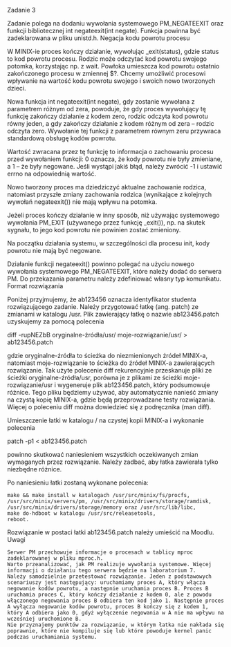 Zadanie 3

Zadanie polega na dodaniu wywołania systemowego PM_NEGATEEXIT oraz funkcji bibliotecznej int negateexit(int negate). Funkcja powinna być zadeklarowana w pliku unistd.h.
Negacja kodu powrotu procesu

W MINIX-ie proces kończy działanie, wywołując _exit(status), gdzie status to kod powrotu procesu. Rodzic może odczytać kod powrotu swojego potomka, korzystając np. z wait. Powłoka umieszcza kod powrotu ostatnio zakończonego procesu w zmiennej $?. Chcemy umożliwić procesowi wpływanie na wartość kodu powrotu swojego i swoich nowo tworzonych dzieci.

Nowa funkcja int negateexit(int negate), gdy zostanie wywołana z parametrem różnym od zera, powoduje, że gdy proces wywołujący tę funkcję zakończy działanie z kodem zero, rodzic odczyta kod powrotu równy jeden, a gdy zakończy działanie z kodem różnym od zera – rodzic odczyta zero. Wywołanie tej funkcji z parametrem równym zeru przywraca standardową obsługę kodów powrotu.

Wartość zwracana przez tę funkcję to informacja o zachowaniu procesu przed wywołaniem funkcji: 0 oznacza, że kody powrotu nie były zmieniane, a 1 – że były negowane. Jeśli wystąpi jakiś błąd, należy zwrócić -1 i ustawić errno na odpowiednią wartość.

Nowo tworzony proces ma dziedziczyć aktualne zachowanie rodzica, natomiast przyszłe zmiany zachowania rodzica (wynikające z kolejnych wywołań negateexit()) nie mają wpływu na potomka.

Jeżeli proces kończy działanie w inny sposób, niż używając systemowego wywołania PM_EXIT (używanego przez funkcję _exit()), np. na skutek sygnału, to jego kod powrotu nie powinien zostać zmieniony.

Na początku działania systemu, w szczególności dla procesu init, kody powrotu nie mają być negowane.

Działanie funkcji negateexit() powinno polegać na użyciu nowego wywołania systemowego PM_NEGATEEXIT, które należy dodać do serwera PM. Do przekazania parametru należy zdefiniować własny typ komunikatu.
Format rozwiązania

Poniżej przyjmujemy, że ab123456 oznacza identyfikator studenta rozwiązującego zadanie. Należy przygotować łatkę (ang. patch) ze zmianami w katalogu /usr. Plik zawierający łatkę o nazwie ab123456.patch uzyskujemy za pomocą polecenia

diff -rupNEZbB oryginalne-źródła/usr/ moje-rozwiązanie/usr/ > ab123456.patch

gdzie oryginalne-źródła to ścieżka do niezmienionych źródeł MINIX-a, natomiast moje-rozwiązanie to ścieżka do źródeł MINIX-a zawierających rozwiązanie. Tak użyte polecenie diff rekurencyjnie przeskanuje pliki ze ścieżki oryginalne-źródła/usr, porówna je z plikami ze ścieżki moje-rozwiązanie/usr i wygeneruje plik ab123456.patch, który podsumowuje różnice. Tego pliku będziemy używać, aby automatycznie nanieść zmiany na czystą kopię MINIX-a, gdzie będą przeprowadzane testy rozwiązania. Więcej o poleceniu diff można dowiedzieć się z podręcznika (man diff).

Umieszczenie łatki w katalogu / na czystej kopii MINIX-a i wykonanie polecenia

patch -p1 < ab123456.patch

powinno skutkować naniesieniem wszystkich oczekiwanych zmian wymaganych przez rozwiązanie. Należy zadbać, aby łatka zawierała tylko niezbędne różnice.

Po naniesieniu łatki zostaną wykonane polecenia:

    make && make install w katalogach /usr/src/minix/fs/procfs, /usr/src/minix/servers/pm, /usr/src/minix/drivers/storage/ramdisk, /usr/src/minix/drivers/storage/memory oraz /usr/src/lib/libc,
    make do-hdboot w katalogu /usr/src/releasetools,
    reboot.

Rozwiązanie w postaci łatki ab123456.patch należy umieścić na Moodlu.
Uwagi

    Serwer PM przechowuje informacje o procesach w tablicy mproc zadeklarowanej w pliku mproc.h.
    Warto przeanalizować, jak PM realizuje wywołania systemowe. Więcej informacji o działaniu tego serwera będzie na laboratorium 7.
    Należy samodzielnie przetestować rozwiązanie. Jeden z podstawowych scenariuszy jest następujący: uruchamiamy proces A, który włącza negowanie kodów powrotu, a następnie uruchamia proces B. Proces B uruchamia proces C, który kończy działanie z kodem 0, ale z powodu włączonego negowania proces B odbiera ten kod jako 1. Następnie proces A wyłącza negowanie kodów powrotu, proces B kończy się z kodem 1, który A odbiera jako 0, gdyż wyłączenie negowania w A nie ma wpływu na wcześniej uruchomione B.
    Nie przyznajemy punktów za rozwiązanie, w którym łatka nie nakłada się poprawnie, które nie kompiluje się lub które powoduje kernel panic podczas uruchamiania systemu.
